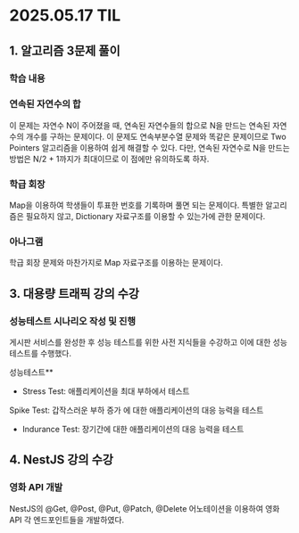 # 2025.05.17 TIL

## 1. 알고리즘 3문제 풀이

### 학습 내용

### 연속된 자연수의 합

이 문제는 자연수 N이 주어졌을 때, 연속된 자연수들의 합으로 N을 만드는 연속된 자연수의 개수를 구하는 문제이다. 이 문제도 연속부분수열 문제와 똑같은 문제이므로 Two Pointers 알고리즘을 이용하여 쉽게 해결할 수 있다. 다만, 연속된 자연수로 N을 만드는 방법은 N/2 + 1까지가 최대이므로 이 점에만 유의하도록 하자.

### 학급 회장

Map을 이용하여 학생들이 투표한 번호를 기록하며 풀면 되는 문제이다. 특별한 알고리즘은 필요하지 않고, Dictionary 자료구조를 이용할 수 있는가에 관한 문제이다.

### 아나그램

학급 회장 문제와 마찬가지로 Map 자료구조를 이용하는 문제이다.

## 3. 대용량 트래픽 강의 수강

### 성능테스트 시나리오 작성 및 진행

게시판 서비스를 완성한 후 성능 테스트를 위한 사전 지식들을 수강하고 이에 대한 성능 테스트를 수행했다.

성능테스트**

- Stress Test: 애플리케이션을 최대 부하에서 테스트

Spike Test: 갑작스러운 부하 증가 에 대한 애플리케이션의 대응 능력을 테스트

- Indurance Test: 장기간에 대한 애플리케이션의 대응 능력을 테스트

## 4. NestJS 강의 수강

### 영화 API 개발

NestJS의 @Get, @Post, @Put, @Patch, @Delete 어노테이션을 이용하여 영화 API 각 엔드포인트들을 개발하였다.
